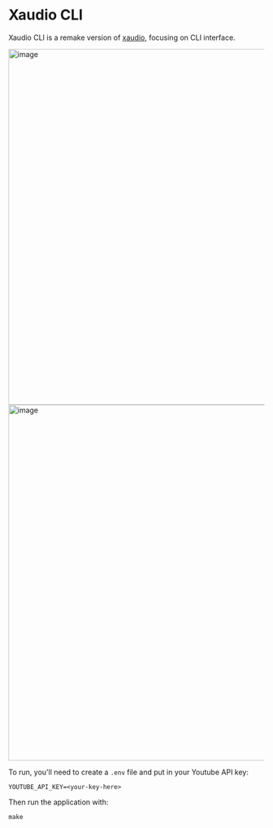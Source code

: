 # Xaudio CLI

Xaudio CLI is a remake version of [xaudio](https://github.com/huytd/xaudio), focusing on
CLI interface.

<img width="700" alt="image" src="https://user-images.githubusercontent.com/613943/210054195-26f4da7f-c70b-4e59-b88d-9e7b2927db53.png">
<img width="700" alt="image" src="https://user-images.githubusercontent.com/613943/210480900-44b3937a-b0a1-49f7-83ce-1d1ca17042b2.png">

To run, you'll need to create a `.env` file and put in your Youtube API key:

```
YOUTUBE_API_KEY=<your-key-here>
```

Then run the application with:

```
make
```
